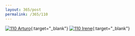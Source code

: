 ```yaml
---
layout: 365/post
permalink: /365/110
---
```


[![110 Arturo](https://c1.staticflickr.com/1/571/22263556282_83f5ec0101_c.jpg)](https://www.flickr.com/photos/131440297@N08/22263556282/){:target="_blank"}
[![110 Irene](https://c1.staticflickr.com/1/643/21580805274_1783e91d83_c.jpg)](https://www.flickr.com/photos/25124902@N04/21580805274/){:target="_blank"}


>

>
